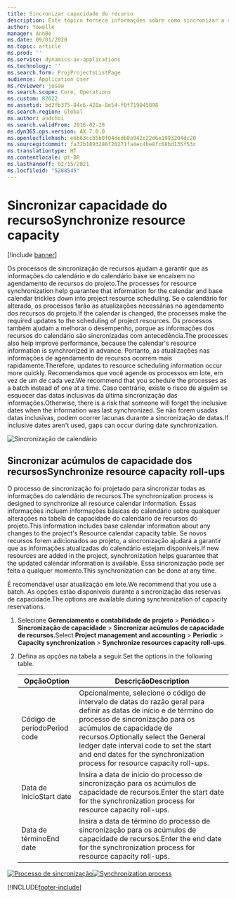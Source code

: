 ```yaml
---
title: Sincronizar capacidade do recurso
description: Este tópico fornece informações sobre como sincronizar a capacidade de um recurso entre calendários e projetos.
author: Yowelle
manager: AnnBe
ms.date: 09/01/2020
ms.topic: article
ms.prod: ''
ms.service: dynamics-ax-applications
ms.technology: ''
ms.search.form: ProjProjectsListPage
audience: Application User
ms.reviewer: josaw
ms.search.scope: Core, Operations
ms.custom: 82022
ms.assetid: bd2fb375-84c6-428a-8e54-f0f719045898
ms.search.region: Global
ms.author: andchoi
ms.search.validFrom: 2016-02-28
ms.dyn365.ops.version: AX 7.0.0
ms.openlocfilehash: e6b63ccb5b0f04dedb8a942e22d6e1993204dc20
ms.sourcegitcommit: fa32b1893286f20271fa4ec4be8fc68bd135f53c
ms.translationtype: HT
ms.contentlocale: pt-BR
ms.lasthandoff: 02/15/2021
ms.locfileid: "5288545"
---
```

# <a name="synchronize-resource-capacity"></a><span data-ttu-id="72d0a-103">Sincronizar capacidade do recurso</span><span class="sxs-lookup"><span data-stu-id="72d0a-103">Synchronize resource capacity</span></span>

[!include [banner](../includes/banner.md)]

<span data-ttu-id="72d0a-104">Os processos de sincronização de recursos ajudam a garantir que as informações do calendário e do calendário base se encaixem no agendamento de recursos do projeto.</span><span class="sxs-lookup"><span data-stu-id="72d0a-104">The processes for resource synchronization help guarantee that information for the calendar and base calendar trickles down into project resource scheduling.</span></span> <span data-ttu-id="72d0a-105">Se o calendário for alterado, os processos farão as atualizações necessárias no agendamento dos recursos do projeto.</span><span class="sxs-lookup"><span data-stu-id="72d0a-105">If the calendar is changed, the processes make the required updates to the scheduling of project resources.</span></span> <span data-ttu-id="72d0a-106">Os processos também ajudam a melhorar o desempenho, porque as informações dos recursos do calendário são sincronizadas com antecedência.</span><span class="sxs-lookup"><span data-stu-id="72d0a-106">The processes also help improve performance, because the calendar's resource information is synchronized in advance.</span></span> <span data-ttu-id="72d0a-107">Portanto, as atualizações nas informações de agendamento de recursos ocorrem mais rapidamente.</span><span class="sxs-lookup"><span data-stu-id="72d0a-107">Therefore, updates to resource scheduling information occur more quickly.</span></span> <span data-ttu-id="72d0a-108">Recomendamos que você agende os processos em lote, em vez de um de cada vez.</span><span class="sxs-lookup"><span data-stu-id="72d0a-108">We recommend that you schedule the processes as a batch instead of one at a time.</span></span> <span data-ttu-id="72d0a-109">Caso contrário, existe o risco de alguém se esquecer das datas inclusivas da última sincronização das informações.</span><span class="sxs-lookup"><span data-stu-id="72d0a-109">Otherwise, there is a risk that someone will forget the inclusive dates when the information was last synchronized.</span></span> <span data-ttu-id="72d0a-110">Se não forem usadas datas inclusivas, podem ocorrer lacunas durante a sincronização de datas.</span><span class="sxs-lookup"><span data-stu-id="72d0a-110">If inclusive dates aren't used, gaps can occur during date synchronization.</span></span>

![Sincronização de calendário](./media/projectresourcing04-1024x471.jpg)

## <a name="synchronize-resource-capacity-roll-ups"></a><span data-ttu-id="72d0a-112">Sincronizar acúmulos de capacidade dos recursos</span><span class="sxs-lookup"><span data-stu-id="72d0a-112">Synchronize resource capacity roll-ups</span></span>

<span data-ttu-id="72d0a-113">O processo de sincronização foi projetado para sincronizar todas as informações do calendário de recursos.</span><span class="sxs-lookup"><span data-stu-id="72d0a-113">The synchronization process is designed to synchronize all resource calendar information.</span></span> <span data-ttu-id="72d0a-114">Essas informações incluem informações básicas do calendário sobre quaisquer alterações na tabela de capacidade do calendário de recursos do projeto.</span><span class="sxs-lookup"><span data-stu-id="72d0a-114">This information includes base calendar information about any changes to the project's Resource calendar capacity table.</span></span> <span data-ttu-id="72d0a-115">Se novos recursos forem adicionados ao projeto, a sincronização ajudará a garantir que as informações atualizadas do calendário estejam disponíveis.</span><span class="sxs-lookup"><span data-stu-id="72d0a-115">If new resources are added in the project, synchronization helps guarantee that the updated calendar information is available.</span></span> <span data-ttu-id="72d0a-116">Essa sincronização pode ser feita a qualquer momento.</span><span class="sxs-lookup"><span data-stu-id="72d0a-116">This synchronization can be done at any time.</span></span>

<span data-ttu-id="72d0a-117">É recomendável usar atualização em lote.</span><span class="sxs-lookup"><span data-stu-id="72d0a-117">We recommend that you use a batch.</span></span> <span data-ttu-id="72d0a-118">As opções estão disponíveis durante a sincronização das reservas de capacidade.</span><span class="sxs-lookup"><span data-stu-id="72d0a-118">The options are available during synchronization of capacity reservations.</span></span>

1. <span data-ttu-id="72d0a-119">Selecione **Gerenciamento e contabilidade de projeto** &gt; **Periódico** &gt; **Sincronização de capacidade** &gt; **Sincronizar acúmulos de capacidade de recursos**.</span><span class="sxs-lookup"><span data-stu-id="72d0a-119">Select **Project management and accounting** &gt; **Periodic** &gt; **Capacity synchronization** &gt; **Synchronize resources capacity roll-ups**.</span></span>
2. <span data-ttu-id="72d0a-120">Defina as opções na tabela a seguir.</span><span class="sxs-lookup"><span data-stu-id="72d0a-120">Set the options in the following table.</span></span>

    | <span data-ttu-id="72d0a-121">Opção</span><span class="sxs-lookup"><span data-stu-id="72d0a-121">Option</span></span>      | <span data-ttu-id="72d0a-122">Descrição</span><span class="sxs-lookup"><span data-stu-id="72d0a-122">Description</span></span> |
    |-------------|-------------|
    | <span data-ttu-id="72d0a-123">Código de período</span><span class="sxs-lookup"><span data-stu-id="72d0a-123">Period code</span></span> | <span data-ttu-id="72d0a-124">Opcionalmente, selecione o código de intervalo de datas do razão geral para definir as datas de início e de término do processo de sincronização para os acúmulos de capacidade de recursos.</span><span class="sxs-lookup"><span data-stu-id="72d0a-124">Optionally select the General ledger date interval code to set the start and end dates for the synchronization process for resource capacity roll-ups.</span></span> |
    | <span data-ttu-id="72d0a-125">Data de Início</span><span class="sxs-lookup"><span data-stu-id="72d0a-125">Start date</span></span>  | <span data-ttu-id="72d0a-126">Insira a data de início do processo de sincronização para os acúmulos de capacidade de recursos.</span><span class="sxs-lookup"><span data-stu-id="72d0a-126">Enter the start date for the synchronization process for resource capacity roll-ups.</span></span> |
    | <span data-ttu-id="72d0a-127">Data de término</span><span class="sxs-lookup"><span data-stu-id="72d0a-127">End date</span></span>    | <span data-ttu-id="72d0a-128">Insira a data de término do processo de sincronização para os acúmulos de capacidade de recursos.</span><span class="sxs-lookup"><span data-stu-id="72d0a-128">Enter the end date for the synchronization process for resource capacity roll-ups.</span></span> |

<span data-ttu-id="72d0a-129">[![Processo de sincronização](./media/projectresourcing09.jpg)](./media/projectresourcing09.jpg)</span><span class="sxs-lookup"><span data-stu-id="72d0a-129">[![Synchronization process](./media/projectresourcing09.jpg)](./media/projectresourcing09.jpg)</span></span>


[!INCLUDE[footer-include](../includes/footer-banner.md)]